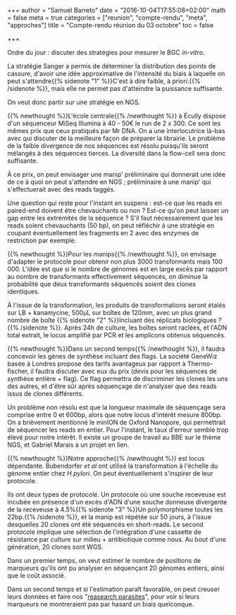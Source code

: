 +++
author = "Samuel Barreto"
date = "2016-10-04T17:55:08+02:00"
math = false
meta = true
categories = ["reunion", "compte-rendu", "meta", "approches"]
title = "Compte-rendu réunion du 03 octobre"
toc = false

+++

Ordre du jour : discuter des stratégies pour mesurer le BGC _in-vitro_.

<!--more-->

La stratégie Sanger a permis de déterminer la distribution des points de cassure, d'avoir une idée approximative de l'intensité du biais à laquelle on peut s'attendre{{% sidenote "1" %}}C'est à dire faible, à priori.{{% /sidenote %}}, mais elle ne permet pas d'atteindre la puissance suffisante.

On veut donc partir sur une stratégie en NGS.

{{% newthought %}}L'école centrale{{% /newthought %}} à Écully dispose
d'un séquenceur MiSeq Illumina à 40 - 50€ le run de 2 x 300. Ce sont
les mêmes prix que ceux pratiqués par Mr DNA. On a une interlocutrice
là-bas avec qui discuter de la meilleure façon de préparer la
librairie. Le problème de la faible divergence de nos séquences est
résolu puisqu'ils seront mélangés à des séquences tierces. La
diversité dans la flow-cell sera donc suffisante.

À ce prix, on peut envisager une manip' préliminaire qui donnerait une
idée de ce à quoi on peut s'attendre en NGS ; préliminaire à une
manip' qui s'effectuerait avec des reads taggés.

Une question qui reste pour l'instant en suspens : est-ce que les
reads en paired-end doivent être chevauchants ou non ? Est-ce qu'on
peut laisser un gap entre les extrémités de la séquence ? S'il faut
nécessairement que les reads soient chevauchants (50 bp), on peut
réfléchir à une stratégie en coupant éventuellement les fragments en 2
avec des enzymes de restriction par exemple.

{{% newthought %}}Pour les manips{{% /newthought %}}, on envisage
d'adapter le protocole pour obtenir non plus 3000 transformants mais
100 000. L'idée est que si le nombre de génomes est en large excès par
rapport au nombre de transformants effectivement séquencés, on
diminue la probabilité que deux transformants séquencés soient des
clones identiques.

À l'issue de la transformation, les produits de transformations seront
étalés sur LB + kanamycine, 500µL sur boîtes de 120mm, avec un plus grand
nombre de boîte {{% sidenote "2" %}}Incluant des réplicats biologiques ?{{% /sidenote %}}.
Après 24h de culture, les boîtes seront raclées, et l'ADN total extrait, le locus amplifié par PCR
et les amplicons obtenus séquencés.

{{% newthought %}}Dans un second temps{{% /newthought %}}, il faudra concevoir les gènes de synthèse incluant des flags.
La société GeneWiz basée à Londres propose des tarifs avantageux par rapport à Thermo-fischer, il faudra discuter avec eux du prix (devis pour les séquences de synthèse entière + flag). Ce flag permettra de discriminer les clones les uns des autres, et d'être sûr après séquençage de n'analyser que des reads issus de clones différents.

Un problème non résolu est que la longueur maximale de séquençage sera
comprise entre 0 et 600bp, alors que notre locus d'intérêt mesure
800bp. On a brièvement mentionné le minION de Oxford Nanopore, qui
permettrait de séquencer les reads en entier. Pour l'instant, le taux
d'erreur semble trop élevé pour notre intérêt. Il existe un groupe de
travail au BBE sur le thème NGS, et Gabriel Marais a un projet en
lien.

{{% newthought %}}Notre approche{{% /newthought %}} est locus
dépendante. Bubendorfer _et al_ ont utilisé la transformation à
l'échelle du génome entier chez _H.pylori_. On peut éventuellement s'inspirer de leur protocole.

Ils ont deux types de protocole. Un protocole où une souche receveuse est incubée en présence d'un excès d'ADN d'une souche donneuse divergente de la receveuse à 4.5%{{% sidenote "3" %}}Un polymorphisme toutes les 22bp.{{% /sidenote %}}, et la manip est répétée sur 50 jours, à l'issue desquelles 20 clones ont été séquencés en short-reads. Le second protocole implique une sélection de l'intégration d'une cassette de résistance par culture sur milieu + antibiotique comme nous. Au bout d'une génération, 20 clones sont WGS.

Dans un premier temps, on veut estimer le nombre de positions de marqueurs qu'ils ont pu analyser en séquençant 20 génomes entiers, ainsi que le coût associé.

Dans un second temps et si l'estimation paraît favorable, on peut creuser leurs données et faire nos "[reasearch parasites](http://simplystatistics.org/2016/01/25/on-research-parasites-and-internet-mobs-lets-try-to-solve-the-real-problem/)", pour voir si leurs marqueurs ne montreraient pas par hasard un biais quelconque.
